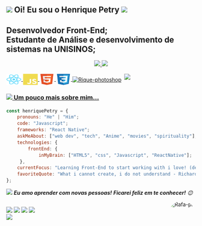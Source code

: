 <h2><img src="https://media4.giphy.com/media/2DsBnF1sYl444gpEmw/giphy.gif?cid=790b7611052f058b14c502f9d72e4f822b77ccf881d6290b&rid=giphy.gif&ct=s" width="30"/> Oi! Eu sou o Henrique Petry <img src="https://media0.giphy.com/media/axbcxcNThrlte/giphy.gif?cid=790b761101192aa6a41ba3e81dab18ec9a923ed90eb06cd0&rid=giphy.gif&ct=s" width="50"></h2>


Desenvolvedor Front-End; <br>
Estudante de Análise e desenvolvimento de sistemas na UNISINOS;
----------
<div align="center"><a href="https://github.com/HenriquePetry"><img height="150em" src="https://github-readme-stats.vercel.app/api?username=HenriquePetry&show_icons=true&theme=dark&include_all_commits=true&count_private=true&title_color=F9B041&text_color=F9B041&icon_color=F9B041"/>


  
<img height="150em" src="https://github-readme-stats.vercel.app/api/top-langs/?username=HenriquePetry&layout=compact&langs_count=7&theme=dark"/>
</div>
  
  <div style="display: inline_block"><br>
  <img align="center" alt="Rique-REACT" height="30" width="40" src="https://raw.githubusercontent.com/devicons/devicon/master/icons/react/react-original.svg">
  <img align="center" alt="Rique-js" height="30" width="40" src="https://raw.githubusercontent.com/devicons/devicon/master/icons/javascript/javascript-plain.svg">
  <img align="center" alt="Rique-html5" height="30" width="40" src="https://raw.githubusercontent.com/devicons/devicon/master/icons/html5/html5-original.svg">
  <img align="center" alt="Rique-css" height="30" width="40" src="https://raw.githubusercontent.com/devicons/devicon/master/icons/css3/css3-original.svg">
  <img align="center" alt="Rique-photoshop" height="30" width="40" ink rel="stylesheet" src="https://cdn.jsdelivr.net/gh/devicons/devicon/icons/photoshop/photoshop-line.svg" /><img align='right' src="https://media3.giphy.com/media/tuCFp8rod0x3O/giphy.gif?cid=790b7611b1e0f64a9b5c1101b66f9e1be279a09e82ff3798&rid=giphy.gif&ct=g" width="190">
    
    
    
   ### <img src="https://media.giphy.com/media/VgCDAzcKvsR6OM0uWg/giphy.gif" width="50"> Um pouco mais sobre mim...
    
```javascript
const henriquePetry = {
    pronouns: "He" | "Him";
    code: "Javascript";
    frameworks: "React Native";
    askMeAbout: ["web dev", "tech", "Anime", "movies", "spirituality"];
    technologies: {
        frontEnd: {
            inMyBrain: ["HTML5", "css", "Javascript", "ReactNative"];
     },
    currentFocus: "Learning Front-End to start working with i love! (developing frontend solutions)";
    favoriteQuote: "What i cannot create, i do not understand - Richard Feymann";
};
```
<img src="https://media.giphy.com/media/LnQjpWaON8nhr21vNW/giphy.gif" width="60"> <em><b> Eu amo aprender com novas pessoas!</b> <b>Ficarei feliz em te conhecer!</b> 😊</em> 
    
 

  <img align="right" alt="Rafa-pic" height="150" style="border-radius:50px;" src="https://instagram.fpoa38-1.fna.fbcdn.net/v/t51.2885-15/242598009_258806462805642_1565761463686317679_n.jpg?stp=dst-jpg_e35&_nc_ht=instagram.fpoa38-1.fna.fbcdn.net&_nc_cat=106&_nc_ohc=k15gqYNO5C0AX8teZ7K&edm=ALQROFkBAAAA&ccb=7-4&ig_cache_key=MjY2ODAyMDkzMTYzOTQzNDY3NA%3D%3D.2-ccb7-4&oh=00_AT-PEdJCeC-rfbuEpq9NYeisDECCGJE32FXQ72hmipduxw&oe=62624F1C&_nc_sid=30a2ef">
</div>
  
  ##
<div> 
 <a href="https://wa.me/5551996290507" target="_blank"><img src="https://img.shields.io/badge/WhatsApp-25D366?style=for-the-badge&logo=whatsapp&logoColor=white" target="_blank"></a>
  <a href="https://www.instagram.com/henrique.petry/" target="_blank"><img src="https://img.shields.io/badge/-Instagram-%23E4405F?style=for-the-badge&logo=instagram&logoColor=white" target="_blank"></a>
  <a href = "mailto:henriquepetry01@gmail.com"><img src="https://img.shields.io/badge/-Gmail-%23333?style=for-the-badge&logo=gmail&logoColor=white" target="_blank"></a>
  <a href="https://www.linkedin.com/in/henriquepetry/" target="_blank"><img src="https://img.shields.io/badge/-LinkedIn-%230077B5?style=for-the-badge&logo=linkedin&logoColor=white" target="_blank"></a> 
  <br>
  <a href="https://www.behance.net/henriquepetry" target="_blank"><img src="https://aleen42.github.io/badges/src/photoshop.svg" target="_blank"></a> 
  
  
